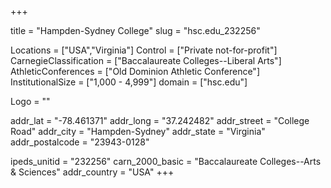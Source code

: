 
+++

title = "Hampden-Sydney College"
slug = "hsc.edu_232256"

Locations = ["USA","Virginia"]
Control = ["Private not-for-profit"]
CarnegieClassification = ["Baccalaureate Colleges--Liberal Arts"]
AthleticConferences = ["Old Dominion Athletic Conference"]
InstitutionalSize = ["1,000 - 4,999"]
domain = ["hsc.edu"]

Logo = ""

addr_lat = "-78.461371"
addr_long = "37.242482"
addr_street = "College Road"
addr_city = "Hampden-Sydney"
addr_state = "Virginia"
addr_postalcode = "23943-0128"

ipeds_unitid = "232256"
carn_2000_basic = "Baccalaureate Colleges--Arts & Sciences"
addr_country = "USA"
+++
    
